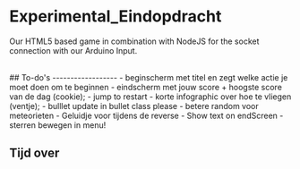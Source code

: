 Experimental_Eindopdracht
=========================

Our HTML5 based game in combination with NodeJS for the socket connection with our Arduino Input.

<br/>
## To-do's
------------------
- beginscherm met titel en zegt welke actie je moet doen om te beginnen
- eindscherm met jouw score + hoogste score van de dag (cookie);
- jump to restart
- korte infographic over hoe te vliegen (ventje);
- bulllet update in bullet class please
- betere random voor meteorieten
- Geluidje voor tijdens de reverse
- Show text on endScreen
- sterren bewegen in menu!

## Tijd over